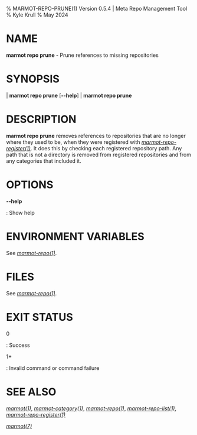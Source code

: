 % MARMOT-REPO-PRUNE(1) Version 0.5.4 | Meta Repo Management Tool
% Kyle Krull
% May 2024

# NAME

**marmot repo prune** - Prune references to missing repositories

# SYNOPSIS

| **marmot repo prune** [**\-\-help**]
| **marmot repo prune**

# DESCRIPTION

**marmot repo prune** removes references to repositories that are no longer where they used to be,
when they were registered with [*marmot-repo-register(1)*](./marmot-repo-register.1.md).  It does
this by checking each registered repository path.  Any path that is not a directory is removed from
registered repositories and from any categories that included it.

# OPTIONS

**-\-help**

: Show help

# ENVIRONMENT VARIABLES

See [*marmot-repo(1)*](./marmot-repo.1.md).

# FILES

See [*marmot-repo(1)*](./marmot-repo.1.md).

# EXIT STATUS

0

: Success

1+

: Invalid command or command failure

# SEE ALSO

[*marmot(1)*](./marmot.1.md), [*marmot-category(1)*](./marmot-category.1.md),
[*marmot-repo(1)*](./marmot-repo.1.md), [*marmot-repo-list(1)*](./marmot-repo-list.1.md),
[*marmot-repo-register(1)*](./marmot-repo-register.1.md)

[*marmot(7)*](./marmot.7.md)
